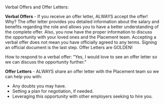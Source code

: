 Verbal Offers and Offer Letters: 



**Verbal Offers** -  If you receive an offer letter, ALWAYS accept the offer! Why? The offer letter provides you detailed information about the salary and benefits regarding the role and allows you to have a better understanding of the complete offer. Also, you now have the proper information to discuss the opportunity with your loved ones and the Placement team. Accepting a verbal offer does not mean you have officially agreed to any terms. Signing an official document is the last step. Offer Letters are GOLDEN!



How to respond to a verbal offer: "Yes, I would love to see an offer letter so we can discuss the opportunity further." 



**Offer Letters** - ALWAYS share an offer letter with the Placement team so we can help you with:

* Any doubts you may have.
* Setting a plan for negotiation, if needed. 
* Leveraging this opportunity with other employers seeking to hire you. 